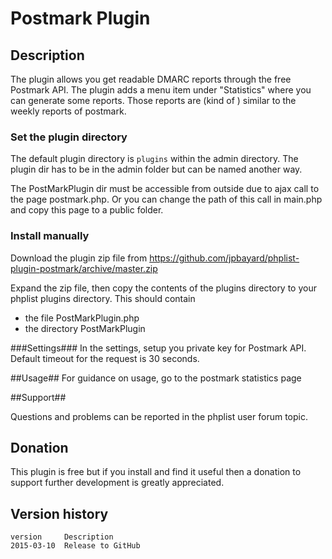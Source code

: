 # Postmark Plugin #

## Description ##

The plugin allows you get readable DMARC reports through the free Postmark API. 
The plugin adds a menu item under "Statistics" where you can generate some reports.
Those reports are (kind of ) similar to the weekly reports of postmark. 

### Set the plugin directory ###
The default plugin directory is `plugins` within the admin directory.
The plugin dir has to be in the admin folder but can be named another way.

The PostMarkPlugin dir must be accessible from outside due to ajax call to the page postmark.php.
Or you can change the path of this call in main.php and copy this page to a public folder.

### Install manually ###
Download the plugin zip file from <https://github.com/jpbayard/phplist-plugin-postmark/archive/master.zip>

Expand the zip file, then copy the contents of the plugins directory to your phplist plugins directory.
This should contain

* the file PostMarkPlugin.php
* the directory PostMarkPlugin

###Settings###
In the settings, setup you private key for Postmark API.
Default timeout for the request is 30 seconds.

##Usage##
For guidance on usage, go to the postmark statistics page

##Support##

Questions and problems can be reported in the phplist user forum topic.

## Donation ##
This plugin is free but if you install and find it useful then a donation to support further development is greatly appreciated.

## Version history ##

    version     Description
    2015-03-10  Release to GitHub

